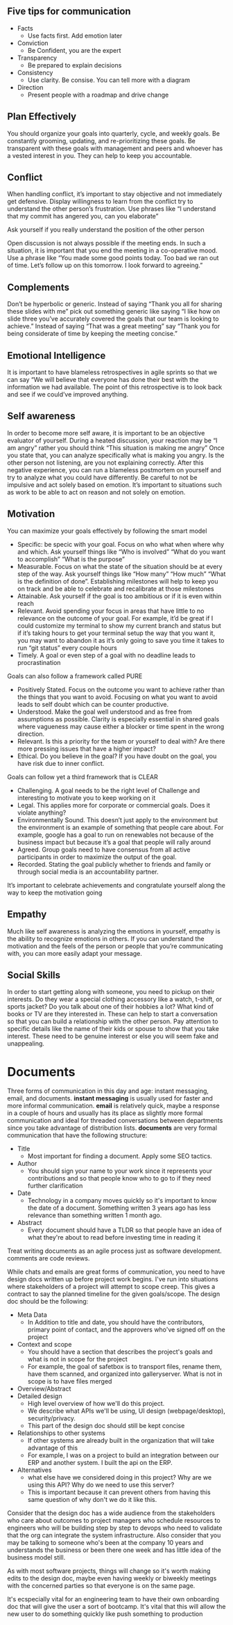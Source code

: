 ## Five tips for communication

* Facts
    * Use facts first. Add emotion later
* Conviction
    * Be Confident, you are the expert
* Transparency
    * Be prepared to explain decisions
* Consistency
    * Use clarity. Be consise. You can tell more with a diagram
* Direction
    * Present people with a roadmap and drive change
 
## Plan Effectively

You should organize your goals into quarterly, cycle, and weekly goals. 
Be constantly grooming, updating, and re-prioritizing these goals. 
Be transparent with these goals with management and peers and whoever has a vested interest in you. 
They can help to keep you accountable.

## Conflict

When handling conflict, it’s important to stay objective and not immediately get defensive. Display willingness to learn from the conflict	try to understand the other person’s frustration. Use phrases like “I understand that my commit has angered you, can you elaborate”

Ask yourself if you really understand the position of the other person

Open discussion is not always possible if the meeting ends. In such a situation, it is important that you end the meeting in a co-operative mood. Use a phrase like “You made some good points today. Too bad we ran out of time. Let’s follow up on this tomorrow. I look forward to agreeing.”

## Complements

Don’t be hyperbolic or generic. Instead of saying “Thank you all for sharing these slides with me” pick out something generic like saying “I like how on slide three you’ve accurately covered the goals that our team is looking to achieve.” Instead of saying “That was a great meeting” say “Thank you for being considerate of time by keeping the meeting concise.”

## Emotional Intelligence

It is important to have blameless retrospectives in agile sprints so that we can say “We will believe that everyone has done their best with the information we had available. The point of this retrospective is to look back and see if we could’ve improved anything. 

## Self awareness

In order to become more self aware, it is important to be an objective evaluator of yourself. During a heated discussion, your reaction may be “I am angry” rather you should think “This situation is making me angry” Once you state that, you can analyze specifically what is making you angry. Is the other person not listening, are you not explaining correctly. After this negative experience, you can run a blameless postmortem on yourself and try to analyze what you could have differently. Be careful to not be impulsive and act solely based on emotion. It’s important to situations such as work to be able to act on reason and not solely on emotion.

## Motivation

You can maximize your goals effectively by following the smart model

* Specific: be specic with your goal. Focus on who what when where why and which. Ask yourself things like “Who is involved”  “What do you want to accomplish” “What is the purpose”
* Measurable. Focus on what the state of the situation should be at every step of the way. Ask yourself things like “How many” “How much” “What is the definition of done”. Establishing milestones will help to keep you on track and be able to celebrate and recalibrate at those milestones
* Attainable. Ask yourself if the goal is too ambitious or if it is even within reach
* Relevant. Avoid spending your focus in areas that have little to no relevance on the outcome of your goal. For example, it’d be great if I could customize my terminal to show my current branch and status but if it’s taking hours to get your terminal setup the way that you want it, you may want to abandon it as it’s only going to save you time it takes to run “git status” every couple hours
* Timely. A goal or even step of a goal with no deadline leads to procrastination

Goals can also follow a framework called PURE

* Positively Stated. Focus on the outcome you want to achieve rather than the things that you want to avoid. Focusing on what you want to avoid leads to self doubt which can be counter productive. 
* Understood. Make the goal well understood and as free from assumptions as possible. Clarity is especially essential in shared goals where vagueness may cause either a blocker or time spent in the wrong direction.
* Relevant. Is this a priority for the team or yourself to deal with? Are there more pressing issues that have a higher impact?
* Ethical. Do you believe in the goal? If you have doubt on the goal, you have risk due to inner conflict.

Goals can follow yet a third framework that is CLEAR

* Challenging. A goal needs to be the right level of Challenge and interesting to motivate you to keep working on it
* Legal. This applies more for corporate or commercial goals. Does it violate anything?
* Environmentally Sound. This doesn’t just apply to the environment but the environment is an example of something that people care about. For example, google has a goal to run on renewables not because of the business impact but because it’s a goal that people will rally around
* Agreed. Group goals need to have consensus from all active participants in order to maximize the output of the goal.
* Recorded. Stating the goal publicly whether to friends and family or through social media is an accountability partner.

It’s important to celebrate achievements and congratulate yourself along the way to keep the motivation going 

## Empathy

Much like self awareness is analyzing the emotions in yourself, empathy is the ability to recognize emotions in others. If you can understand the motivation and the feels of the person or people that you’re communicating with, you can more easily adapt your message. 

## Social Skills

In order to start getting along with someone, you need to pickup on their interests. Do they wear a special clothing accessory like a watch, t-shift, or sports jacket? Do you talk about one of their hobbies a lot? What kind of books or TV are they interested in. These can help to start a conversation so that you can build a relationship with the other person. Pay attention to specific details like the name of their kids or spouse to show that you take interest. These need to be genuine interest or else you will seem fake and unappealing. 

# Documents

Three forms of communication in this day and age: instant messaging, email, and documents. **instant messaging** is usually used for faster and more informal communication. **email** is relatively quick, maybe a response in a couple of hours and usually has its place as slightly more formal communication and ideal for threaded conversations between departments since you take advantage of distribution lists. **documents** are very formal communication that have the following structure:

* Title
   * Most important for finding a document. Apply some SEO tactics.
* Author
   * You should sign your name to your work since it represents your contributions and so that people know who to go to if they need further clarification
* Date
   * Technology in a company moves quickly so it's important to know the date of a document. Something written 3 years ago has less relevance than something written 1 month ago.
* Abstract
   * Every document should have a TLDR so that people have an idea of what they're about to read before investing time in reading it

Treat writing documents as an agile process just as software development. comments are code reviews.

While chats and emails are great forms of communication, you need to have design docs written up before project work begins. I've run into situations where stakeholders of a project will attempt to scope creep. This gives a contract to say the planned timeline for the given goals/scope. The design doc should be the following:

* Meta Data
   * In Addition to title and date, you should have the contributors, primary point of contact, and the approvers who've signed off on the project
* Context and scope
   * You should have a section that describes the project's goals and what is not in scope for the project
   * For example, the goal of safetbox is to transport files, rename them, have them scanned, and organized into galleryserver. What is not in scope is to have files merged
* Overview/Abstract
* Detailed design
   * High level overview of how we'll do this project.
   * We describe what APIs we'll be using, UI design (webpage/desktop), security/privacy.
   * This part of the design doc should still be kept concise
* Relationships to other systems
   * If other systems are already built in the organization that will take advantage of this
   * For example, I was on a project to build an integration between our ERP and another system. I built the api on the ERP.
* Alternatives
   * what else have we considered doing in this project? Why are we using this API? Why do we need to use this server?
   * This is important because it can prevent others from having this same question of why don't we do it like this.

Consider that the design doc has a wide audience from the stakeholders who care about outcomes to project managers who schedule resources to engineers who will be building step by step to devops who need to validate that the org can integrate the system infrastructure. Also consider that you may be talking to someone who's been at the company 10 years and understands the business or been there one week and has little idea of the business model still.

As with most software projects, things will change so it's worth making edits to the design doc, maybe even having weekly or biweekly meetings with the concerned parties so that everyone is on the same page.

It's ecspecially vital for an engineering team to have their own onboarding doc that will give the user a sort of bootcamp. It's vital that this will allow the new user to do something quickly like push something to production

